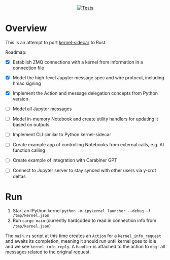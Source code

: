 <p align="center">
<a href="https://github.com/kafonek/kernel-sidecar-rs/actions/workflows/ci.yaml">
    <img src="https://github.com/kafonek/kernel-sidecar-rs/actions/workflows/ci.yaml/badge.svg" alt="Tests" />
</a>
</p>

# Overview

This is an attempt to port [kernel-sidecar](https://github.com/kafonek/kernel-sidecar) to Rust.

Roadmap:
 - [x] Establish ZMQ connections with a kernel from information in a connection file
 - [x] Model the high-level Jupyter message spec and wire protocol, including hmac signing
 - [x] Implement the Action and message delegation concepts from Python version
 - [ ] Model all Jupyter messages
 - [ ] Model in-memory Notebook and create utility handlers for updating it based on outputs
 - [ ] Implement CLI similar to Python kernel-sidecar
 - [ ] Create example app of controlling Notebooks from external calls, e.g. AI function calling
 - [ ] Create example of integration with Carabiner GPT
 - [ ] Connect to Jupyter server to stay synced with other users via y-crdt deltas


# Run

1. Start an IPython kernel `python -m ipykernel_launcher --debug -f /tmp/kernel.json`
2. Run `cargo main` (currently hardcoded to read in connection info from `/tmp/kernel.json`)

The `main.rs` script at this time creates an `Action` for a `kernel_info_request` and awaits its completion, meaning it should run until kernel goes to idle and we see `kernel_info_reply`. A `Handler` is attached to the action to `dbg!` all messages related to the original request.